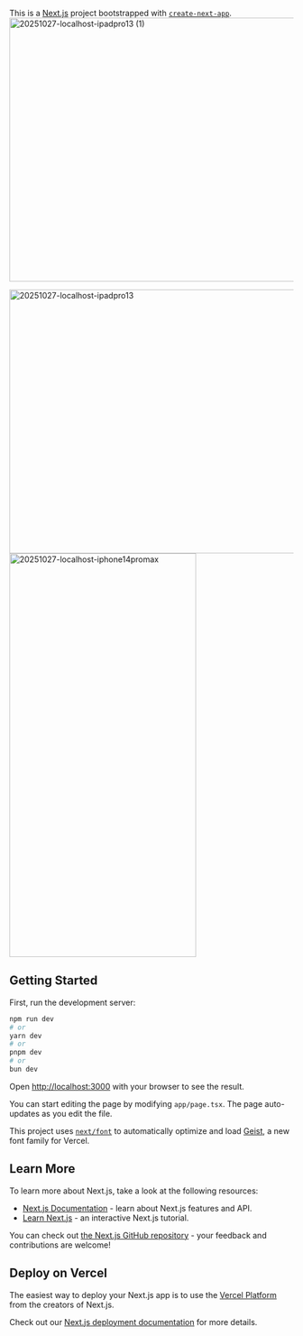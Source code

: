 This is a [Next.js](https://nextjs.org) project bootstrapped with [`create-next-app`](https://nextjs.org/docs/app/api-reference/cli/create-next-app).
<img width="600" height="468" alt="20251027-localhost-ipadpro13 (1)" src="https://github.com/user-attachments/assets/5713b5eb-1de5-4eaa-b82c-88a360e4e0d4" />

<img width="600" height="468" alt="20251027-localhost-ipadpro13" src="https://github.com/user-attachments/assets/976eb0b1-94e3-40b1-a327-4f854bd651d3" />

<img width="331" height="716" alt="20251027-localhost-iphone14promax" src="https://github.com/user-attachments/assets/a09ed99f-95ac-4c6a-a471-68cb3b67c5d8" />

## Getting Started

First, run the development server:

```bash
npm run dev
# or
yarn dev
# or
pnpm dev
# or
bun dev
```

Open [http://localhost:3000](http://localhost:3000) with your browser to see the result.

You can start editing the page by modifying `app/page.tsx`. The page auto-updates as you edit the file.

This project uses [`next/font`](https://nextjs.org/docs/app/building-your-application/optimizing/fonts) to automatically optimize and load [Geist](https://vercel.com/font), a new font family for Vercel.

## Learn More

To learn more about Next.js, take a look at the following resources:

- [Next.js Documentation](https://nextjs.org/docs) - learn about Next.js features and API.
- [Learn Next.js](https://nextjs.org/learn) - an interactive Next.js tutorial.

You can check out [the Next.js GitHub repository](https://github.com/vercel/next.js) - your feedback and contributions are welcome!

## Deploy on Vercel

The easiest way to deploy your Next.js app is to use the [Vercel Platform](https://vercel.com/new?utm_medium=default-template&filter=next.js&utm_source=create-next-app&utm_campaign=create-next-app-readme) from the creators of Next.js.

Check out our [Next.js deployment documentation](https://nextjs.org/docs/app/building-your-application/deploying) for more details.
